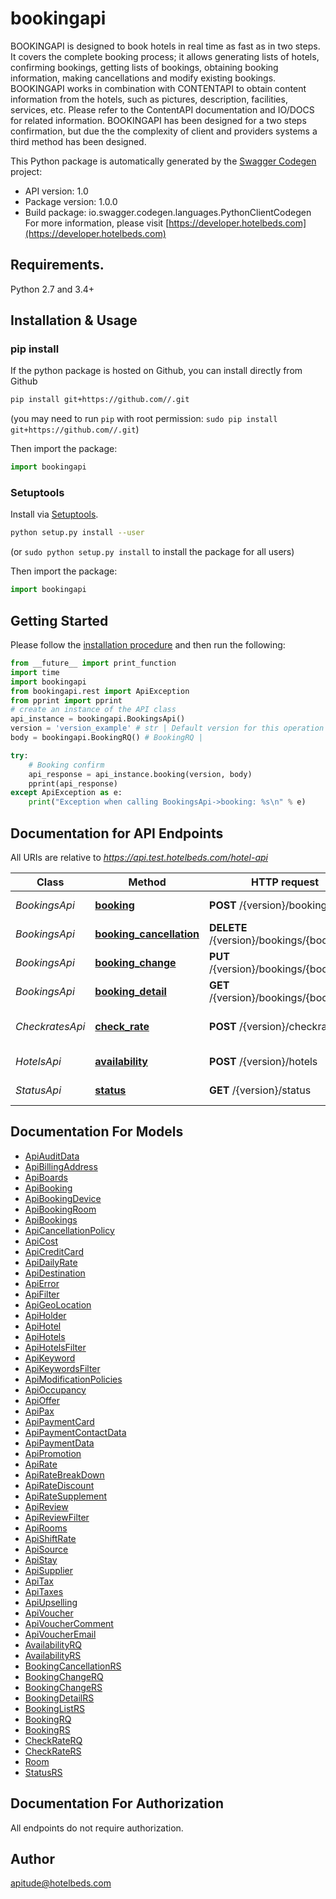 # bookingapi
BOOKINGAPI is designed to book hotels in real time as fast as in two steps. It covers the complete booking process; it allows generating lists of hotels, confirming bookings, getting lists of bookings, obtaining booking information, making cancellations and modify existing bookings.   BOOKINGAPI works in combination with CONTENTAPI to obtain content information from the hotels, such as pictures, description, facilities, services, etc. Please refer to the ContentAPI documentation and IO/DOCS for related information.    BOOKINGAPI has been designed for a two steps confirmation, but due the the complexity of client and providers systems a third method has been designed.

This Python package is automatically generated by the [Swagger Codegen](https://github.com/swagger-api/swagger-codegen) project:

- API version: 1.0
- Package version: 1.0.0
- Build package: io.swagger.codegen.languages.PythonClientCodegen
For more information, please visit [https://developer.hotelbeds.com](https://developer.hotelbeds.com)

## Requirements.

Python 2.7 and 3.4+

## Installation & Usage
### pip install

If the python package is hosted on Github, you can install directly from Github

```sh
pip install git+https://github.com//.git
```
(you may need to run `pip` with root permission: `sudo pip install git+https://github.com//.git`)

Then import the package:
```python
import bookingapi 
```

### Setuptools

Install via [Setuptools](http://pypi.python.org/pypi/setuptools).

```sh
python setup.py install --user
```
(or `sudo python setup.py install` to install the package for all users)

Then import the package:
```python
import bookingapi
```

## Getting Started

Please follow the [installation procedure](#installation--usage) and then run the following:

```python
from __future__ import print_function
import time
import bookingapi
from bookingapi.rest import ApiException
from pprint import pprint
# create an instance of the API class
api_instance = bookingapi.BookingsApi()
version = 'version_example' # str | Default version for this operation
body = bookingapi.BookingRQ() # BookingRQ | 

try:
    # Booking confirm
    api_response = api_instance.booking(version, body)
    pprint(api_response)
except ApiException as e:
    print("Exception when calling BookingsApi->booking: %s\n" % e)

```

## Documentation for API Endpoints

All URIs are relative to *https://api.test.hotelbeds.com/hotel-api*

Class | Method | HTTP request | Description
------------ | ------------- | ------------- | -------------
*BookingsApi* | [**booking**](docs/BookingsApi.md#booking) | **POST** /{version}/bookings | Booking confirm
*BookingsApi* | [**booking_cancellation**](docs/BookingsApi.md#booking_cancellation) | **DELETE** /{version}/bookings/{bookingId} | Booking cancellation
*BookingsApi* | [**booking_change**](docs/BookingsApi.md#booking_change) | **PUT** /{version}/bookings/{bookingId} | Booking change
*BookingsApi* | [**booking_detail**](docs/BookingsApi.md#booking_detail) | **GET** /{version}/bookings/{bookingId} | Booking detail
*CheckratesApi* | [**check_rate**](docs/CheckratesApi.md#check_rate) | **POST** /{version}/checkrates | Check Availability Rates
*HotelsApi* | [**availability**](docs/HotelsApi.md#availability) | **POST** /{version}/hotels | Hotel availability
*StatusApi* | [**status**](docs/StatusApi.md#status) | **GET** /{version}/status | Check API status


## Documentation For Models

 - [ApiAuditData](docs/ApiAuditData.md)
 - [ApiBillingAddress](docs/ApiBillingAddress.md)
 - [ApiBoards](docs/ApiBoards.md)
 - [ApiBooking](docs/ApiBooking.md)
 - [ApiBookingDevice](docs/ApiBookingDevice.md)
 - [ApiBookingRoom](docs/ApiBookingRoom.md)
 - [ApiBookings](docs/ApiBookings.md)
 - [ApiCancellationPolicy](docs/ApiCancellationPolicy.md)
 - [ApiCost](docs/ApiCost.md)
 - [ApiCreditCard](docs/ApiCreditCard.md)
 - [ApiDailyRate](docs/ApiDailyRate.md)
 - [ApiDestination](docs/ApiDestination.md)
 - [ApiError](docs/ApiError.md)
 - [ApiFilter](docs/ApiFilter.md)
 - [ApiGeoLocation](docs/ApiGeoLocation.md)
 - [ApiHolder](docs/ApiHolder.md)
 - [ApiHotel](docs/ApiHotel.md)
 - [ApiHotels](docs/ApiHotels.md)
 - [ApiHotelsFilter](docs/ApiHotelsFilter.md)
 - [ApiKeyword](docs/ApiKeyword.md)
 - [ApiKeywordsFilter](docs/ApiKeywordsFilter.md)
 - [ApiModificationPolicies](docs/ApiModificationPolicies.md)
 - [ApiOccupancy](docs/ApiOccupancy.md)
 - [ApiOffer](docs/ApiOffer.md)
 - [ApiPax](docs/ApiPax.md)
 - [ApiPaymentCard](docs/ApiPaymentCard.md)
 - [ApiPaymentContactData](docs/ApiPaymentContactData.md)
 - [ApiPaymentData](docs/ApiPaymentData.md)
 - [ApiPromotion](docs/ApiPromotion.md)
 - [ApiRate](docs/ApiRate.md)
 - [ApiRateBreakDown](docs/ApiRateBreakDown.md)
 - [ApiRateDiscount](docs/ApiRateDiscount.md)
 - [ApiRateSupplement](docs/ApiRateSupplement.md)
 - [ApiReview](docs/ApiReview.md)
 - [ApiReviewFilter](docs/ApiReviewFilter.md)
 - [ApiRooms](docs/ApiRooms.md)
 - [ApiShiftRate](docs/ApiShiftRate.md)
 - [ApiSource](docs/ApiSource.md)
 - [ApiStay](docs/ApiStay.md)
 - [ApiSupplier](docs/ApiSupplier.md)
 - [ApiTax](docs/ApiTax.md)
 - [ApiTaxes](docs/ApiTaxes.md)
 - [ApiUpselling](docs/ApiUpselling.md)
 - [ApiVoucher](docs/ApiVoucher.md)
 - [ApiVoucherComment](docs/ApiVoucherComment.md)
 - [ApiVoucherEmail](docs/ApiVoucherEmail.md)
 - [AvailabilityRQ](docs/AvailabilityRQ.md)
 - [AvailabilityRS](docs/AvailabilityRS.md)
 - [BookingCancellationRS](docs/BookingCancellationRS.md)
 - [BookingChangeRQ](docs/BookingChangeRQ.md)
 - [BookingChangeRS](docs/BookingChangeRS.md)
 - [BookingDetailRS](docs/BookingDetailRS.md)
 - [BookingListRS](docs/BookingListRS.md)
 - [BookingRQ](docs/BookingRQ.md)
 - [BookingRS](docs/BookingRS.md)
 - [CheckRateRQ](docs/CheckRateRQ.md)
 - [CheckRateRS](docs/CheckRateRS.md)
 - [Room](docs/Room.md)
 - [StatusRS](docs/StatusRS.md)


## Documentation For Authorization

 All endpoints do not require authorization.


## Author

apitude@hotelbeds.com

